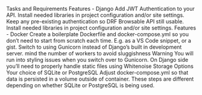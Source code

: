 

Tasks and Requirements
Features - Django
Add JWT Authentication to your API.
Install needed libraries in project configuration and/or site settings.
Keep any pre-existing authentication so DRF Browsable API still usable.
Install needed libraries in project configuration and/or site settings.
Features - Docker
Create a boilerplate Dockerfile and docker-compose.yml so you don’t need to start from scratch each time.
E.g. as a VS Code snippet, or a gist.
Switch to using Gunicorn instead of Django’s built in development server.
mind the number of workers to avoid sluggishness
Warning You will run into styling issues when you switch over to Gunicorn.
On Django side you’ll need to properly handle static files using Whitenoise
Storage Options
Your choice of SQLite or PostgreSQL
Adjust docker-compose.yml so that data is persisted in a volume outside of container.
These steps are different depending on whether SQLite or PostgreSQL is being used.

